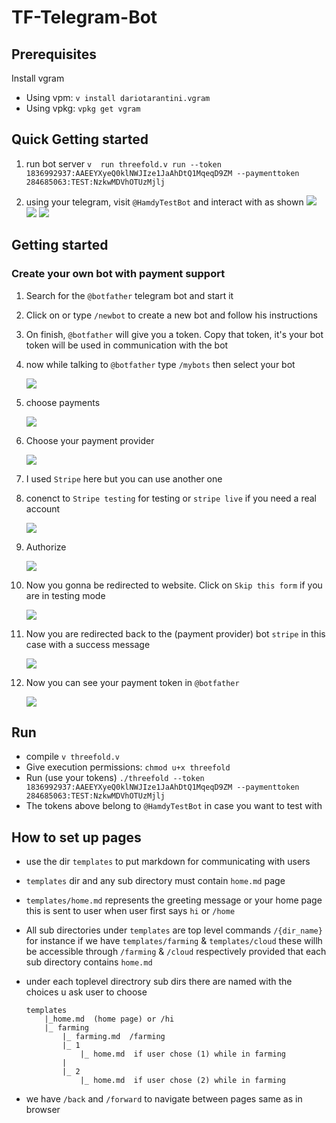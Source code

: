 # TF-Telegram-Bot

## Prerequisites

Install vgram

- Using vpm: `v install dariotarantini.vgram`  
- Using vpkg: `vpkg get vgram`

## Quick Getting started
1. run bot server `v  run threefold.v run --token 1836992937:AAEEYXyeQ0klNWJIze1JaAhDtQ1MqeqD9ZM --paymenttoken 284685063:TEST:NzkwMDVhOTUzMjlj`

2. using your telegram, visit `@HamdyTestBot` and interact with as shown
![](docs/1.png)
![](docs/2.png)
![](docs/payment8.png)


## Getting started

### Create your own bot with payment support

1. Search for the `@botfather` telegram bot and start it  
2. Click on or type `/newbot` to create a new bot and follow his instructions  
3. On finish, `@botfather` will give you a token. Copy that token, it's your bot token will be used in communication with the bot
4. now while talking to `@botfather` type `/mybots` then select your bot

    ![](docs/payment1.png)
5. choose payments

    ![](docs/payment2.png)
6. Choose your payment provider

     ![](docs/payment3.png)
7. I used `Stripe` here but you can use another one
8. conenct to `Stripe testing` for testing or `stripe live` if you need a real account
    
    ![](docs/payment4.png)
9. Authorize

    ![](docs/payment5.png)

10. Now you gonna be redirected to website. Click on `Skip this form` if you are in testing mode

    ![](docs/payment6.png)
11. Now you are redirected back to the (payment provider) bot `stripe` in this case with a success message

    ![](docs/payment7.png)
12. Now you can see your payment token in `@botfather`

    ![](docs/payment9.png)

## Run
- compile `v threefold.v`
- Give execution permissions: `chmod u+x threefold`
- Run (use your tokens) `./threefold --token 1836992937:AAEEYXyeQ0klNWJIze1JaAhDtQ1MqeqD9ZM --paymenttoken 284685063:TEST:NzkwMDVhOTUzMjlj`
- The tokens above belong to `@HamdyTestBot` in case you want to test with


## How to set up pages

- use the dir `templates` to put markdown for communicating with users
- `templates` dir and any sub directory must contain `home.md` page
- `templates/home.md` represents the greeting message or your home page this is sent to user when user first says `hi` or `/home`

- All sub directories under `templates` are top level commands `/{dir_name}` for instance if we have `templates/farming` & `templates/cloud` these willh be accessible through `/farming` & `/cloud` respectively provided that each sub directory contains `home.md`

- under each toplevel directrory sub dirs there are named with the choices u ask user to choose 

    ```
    templates
        |_home.md  (home page) or /hi
        |_ farming
            |_ farming.md  /farming
            |_ 1
                |_ home.md  if user chose (1) while in farming
            |
            |_ 2
                |_ home.md  if user chose (2) while in farming
    ```

- we have `/back` and `/forward` to navigate between pages same as in browser
